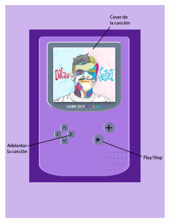![Image of Yaktocat](https://github.com/Tefa0202/GameBoyReproductor/blob/master/assets/img/imgReadme.png)
